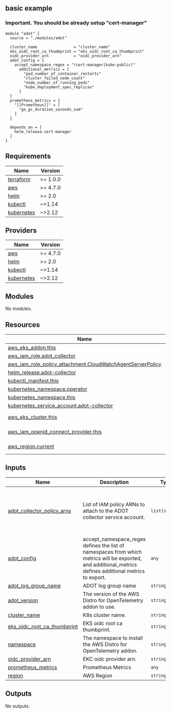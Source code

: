 ## basic example
### Important. You should be already setup "cert-manager"

```
module "adot" {
  source = "./modules/adot"

  cluster_name                = "cluster_name"
  eks_oidc_root_ca_thumbprint = "eks_oidc_root_ca_thumbprint"
  oidc_provider_arn           = "oidc_provider_arn"
  adot_config = {
    accept_namespace_regex = "(cert-manager|kube-public)"
      additional_metrics = [
        "pod_number_of_container_restarts"
        "cluster_failed_node_count"
        "node_number_of_running_pods"
        "kube_deployment_spec_replicas"
      ]
  }
  prometheus_metrics = {
    "[[Prometheus]]" = [
      "go_gc_duration_seconds_sum"
    ]
  }

  depends_on = [
    helm_release.cert-manager
  ]
}
```

<!-- BEGINNING OF PRE-COMMIT-TERRAFORM DOCS HOOK -->
## Requirements

| Name | Version |
|------|---------|
| <a name="requirement_terraform"></a> [terraform](#requirement\_terraform) | >= 1.0.0 |
| <a name="requirement_aws"></a> [aws](#requirement\_aws) | >= 4.7.0 |
| <a name="requirement_helm"></a> [helm](#requirement\_helm) | >= 2.0 |
| <a name="requirement_kubectl"></a> [kubectl](#requirement\_kubectl) | ~>1.14 |
| <a name="requirement_kubernetes"></a> [kubernetes](#requirement\_kubernetes) | ~>2.12 |

## Providers

| Name | Version |
|------|---------|
| <a name="provider_aws"></a> [aws](#provider\_aws) | >= 4.7.0 |
| <a name="provider_helm"></a> [helm](#provider\_helm) | >= 2.0 |
| <a name="provider_kubectl"></a> [kubectl](#provider\_kubectl) | ~>1.14 |
| <a name="provider_kubernetes"></a> [kubernetes](#provider\_kubernetes) | ~>2.12 |

## Modules

No modules.

## Resources

| Name | Type |
|------|------|
| [aws_eks_addon.this](https://registry.terraform.io/providers/hashicorp/aws/latest/docs/resources/eks_addon) | resource |
| [aws_iam_role.adot_collector](https://registry.terraform.io/providers/hashicorp/aws/latest/docs/resources/iam_role) | resource |
| [aws_iam_role_policy_attachment.CloudWatchAgentServerPolicy](https://registry.terraform.io/providers/hashicorp/aws/latest/docs/resources/iam_role_policy_attachment) | resource |
| [helm_release.adot-collector](https://registry.terraform.io/providers/hashicorp/helm/latest/docs/resources/release) | resource |
| [kubectl_manifest.this](https://registry.terraform.io/providers/gavinbunney/kubectl/latest/docs/resources/manifest) | resource |
| [kubernetes_namespace.operator](https://registry.terraform.io/providers/hashicorp/kubernetes/latest/docs/resources/namespace) | resource |
| [kubernetes_namespace.this](https://registry.terraform.io/providers/hashicorp/kubernetes/latest/docs/resources/namespace) | resource |
| [kubernetes_service_account.adot-collector](https://registry.terraform.io/providers/hashicorp/kubernetes/latest/docs/resources/service_account) | resource |
| [aws_eks_cluster.this](https://registry.terraform.io/providers/hashicorp/aws/latest/docs/data-sources/eks_cluster) | data source |
| [aws_iam_openid_connect_provider.this](https://registry.terraform.io/providers/hashicorp/aws/latest/docs/data-sources/iam_openid_connect_provider) | data source |
| [aws_region.current](https://registry.terraform.io/providers/hashicorp/aws/latest/docs/data-sources/region) | data source |

## Inputs

| Name | Description | Type | Default | Required |
|------|-------------|------|---------|:--------:|
| <a name="input_adot_collector_policy_arns"></a> [adot\_collector\_policy\_arns](#input\_adot\_collector\_policy\_arns) | List of IAM policy ARNs to attach to the ADOT collector service account. | `list(string)` | <pre>[<br>  "arn:aws:iam::aws:policy/AmazonPrometheusRemoteWriteAccess",<br>  "arn:aws:iam::aws:policy/CloudWatchAgentServerPolicy",<br>  "arn:aws:iam::aws:policy/AWSXrayWriteOnlyAccess"<br>]</pre> | no |
| <a name="input_adot_config"></a> [adot\_config](#input\_adot\_config) | accept\_namespace\_regex defines the list of namespaces from which metrics will be exported, and additional\_metrics defines additional metrics to export. | `any` | <pre>{<br>  "accept_namespace_regex": "(default|kube-system)",<br>  "additional_metrics": []<br>}</pre> | no |
| <a name="input_adot_log_group_name"></a> [adot\_log\_group\_name](#input\_adot\_log\_group\_name) | ADOT log group name | `string` | `"adot_log_group_name"` | no |
| <a name="input_adot_version"></a> [adot\_version](#input\_adot\_version) | The version of the AWS Distro for OpenTelemetry addon to use. | `string` | `"v0.66.0-eksbuild.1"` | no |
| <a name="input_cluster_name"></a> [cluster\_name](#input\_cluster\_name) | K8s cluster name. | `string` | n/a | yes |
| <a name="input_eks_oidc_root_ca_thumbprint"></a> [eks\_oidc\_root\_ca\_thumbprint](#input\_eks\_oidc\_root\_ca\_thumbprint) | EKS oidc root ca thumbprint. | `string` | n/a | yes |
| <a name="input_namespace"></a> [namespace](#input\_namespace) | The namespace to install the AWS Distro for OpenTelemetry addon. | `string` | `"adot"` | no |
| <a name="input_oidc_provider_arn"></a> [oidc\_provider\_arn](#input\_oidc\_provider\_arn) | EKC oidc provider arn. | `string` | n/a | yes |
| <a name="input_prometheus_metrics"></a> [prometheus\_metrics](#input\_prometheus\_metrics) | Prometheus Metrics | `any` | `{}` | no |
| <a name="input_region"></a> [region](#input\_region) | AWS Region | `string` | n/a | yes |

## Outputs

No outputs.
<!-- END OF PRE-COMMIT-TERRAFORM DOCS HOOK -->
